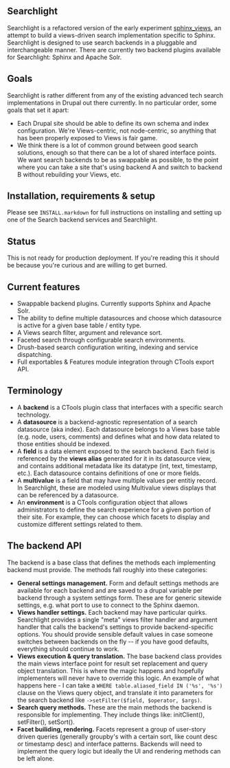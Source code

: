 Searchlight
-----------
Searchlight is a refactored version of the early experiment [sphinx_views][1],
an attempt to build a views-driven search implementation specific to Sphinx.
Searchlight is designed to use search backends in a pluggable and
interchangeable manner. There are currently two backend plugins available for
Searchlight: Sphinx and Apache Solr.

[1]: http://github.com/yhahn/sphinx_views


Goals
-----
Searchlight is rather different from any of the existing advanced tech search
implementations in Drupal out there currently. In no particular order, some
goals that set it apart:

- Each Drupal site should be able to define its own schema and index
  configuration. We're Views-centric, not node-centric, so anything that has
  been properly exposed to Views is fair game.
- We think there is a lot of common ground between good search solutions, enough
  so that there can be a lot of shared interface points. We want search backends
  to be as swappable as possible, to the point where you can take a site that's
  using backend A and switch to backend B without rebuilding your Views, etc.


Installation, requirements & setup
----------------------------------
Please see `INSTALL.markdown` for full instructions on installing and setting
up one of the Search backend services and Searchlight.


Status
------
This is not ready for production deployment. If you're reading this it should
be because you're curious and are willing to get burned.


Current features
----------------
- Swappable backend plugins. Currently supports Sphinx and Apache Solr.
- The ability to define multiple datasources and choose which datasource is
  active for a given base table / entity type.
- A Views search filter, argument and relevance sort.
- Faceted search through configurable search environments.
- Drush-based search configuration writing, indexing and service dispatching.
- Full exportables & Features module integration through CTools export API.


Terminology
-----------
- A **backend** is a CTools plugin class that interfaces with a specific search
  technology.
- A **datasource** is a backend-agnostic representation of a search datasource
  (aka index). Each datasource belongs to a Views base table (e.g. node, users,
  comments) and defines what and how data related to those entities should be
  indexed.
- A **field** is a data element exposed to the search backend. Each field is
  referenced by the **views alias** generated for it in its datasource view, and
  contains additional metadata like its datatype (int, text, timestamp, etc.).
  Each datasource contains definitions of one or more fields.
- A **multivalue** is a field that may have multiple values per entitiy record.
  In Searchlight, these are modeled using Multivalue views displays that can be
  referenced by a datasource.
- An **environment** is a CTools configuration object that allows
  administrators to define the search experience for a given portion of their
  site. For example, they can choose which facets to display and customize
  different settings related to them.


The backend API
---------------
The backend is a base class that defines the methods each implementing backend
must provide. The methods fall roughly into these categories:

- **General settings management.** Form and default settings methods are
  available for each backend and are saved to a drupal variable per backend
  through a system settings form. These are for generic sitewide settings, e.g.
  what port to use to connect to the Sphinx daemon.
- **Views handler settings.** Each backend may have particular quirks.
  Searchlight provides a single "meta" views filter handler and argument handler
  that calls the backend's settings to provide backend-specific options. You
  should provide sensible default values in case someone switches between
  backends on the fly -- if you have good defaults, everything should continue
  to work.
- **Views execution & query translation.** The base backend class provides the
  main views interface point for result set replacement and query object
  translation. This is where the magic happens and hopefully implementers will
  never have to override this logic. An example of what happens here - I can
  take a `WHERE table.aliased_field IN ('%s', '%s')` clause on the Views query
  object, and translate it into parameters for the search backend like
  `->setFilter($field, $operator, $args)`.
- **Search query methods.** These are the main methods the backend is
  responsible for implementing. They include things like: initClient(),
  setFilter(), setSort().
- **Facet builiding, rendering.** Facets represent a group of user-story driven
  queries (generally groupby's with a certain sort, like count desc or timestamp
  desc) and interface patterns. Backends will need to implement the query logic
  but ideally the UI and rendering methods can be left alone.
